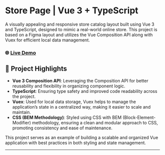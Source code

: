 # Store Page | Vue 3 + TypeScript

A visually appealing and responsive store catalog layout built using Vue 3 and TypeScript, designed to mimic a real-world online store. This project is based on a Figma layout and utilizes the Vue Composition API along with Vuex for efficient local data management.

### 🌐 [Live Demo](https://psnovikova.github.io/store-catalog/)

## 🚀 Project Highlights

- **Vue 3 Composition API**: Leveraging the Composition API for better reusability and flexibility in organizing component logic.
- **TypeScript**: Ensuring type safety and improved code readability across the project.
- **Vuex**: Used for local data storage, Vuex helps to manage the application’s state in a centralized way, making it easier to scale and maintain.
- **CSS (BEM Methodology)**: Styled using CSS with BEM (Block-Element-Modifier) methodology, ensuring a clean and modular approach to CSS, promoting consistency and ease of maintenance.

This project serves as an example of building a scalable and organized Vue application with best practices in both styling and state management.

---
